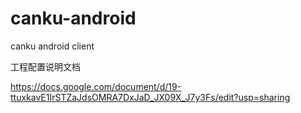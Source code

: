 canku-android
=============

canku android client

工程配置说明文档

https://docs.google.com/document/d/19-ttuxkavE1IrSTZaJdsOMRA7DxJaD_JX09X_J7y3Fs/edit?usp=sharing
